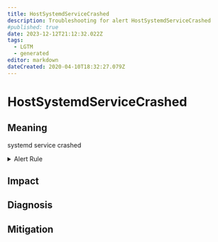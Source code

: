 ```yaml
---
title: HostSystemdServiceCrashed
description: Troubleshooting for alert HostSystemdServiceCrashed
#published: true
date: 2023-12-12T21:12:32.022Z
tags: 
  - LGTM
  - generated
editor: markdown
dateCreated: 2020-04-10T18:32:27.079Z
---
```


# HostSystemdServiceCrashed

## Meaning
[//]: # "Short paragraph that explains what the alert means"
systemd service crashed

<details>
  <summary>Alert Rule</summary>

{{% rule "host-and-hardware/node-exporter.yml" "HostSystemdServiceCrashed" %}}

{{% comment %}}

```yaml
alert: HostSystemdServiceCrashed
expr: (node_systemd_unit_state{state="failed"} == 1) * on(instance) group_left (nodename) node_uname_info{nodename=~".+"}
for: 0m
labels:
    severity: warning
annotations:
    summary: Host systemd service crashed (instance {{ $labels.instance }})
    description: |-
        systemd service crashed
          VALUE = {{ $value }}
          LABELS = {{ $labels }}
    runbook: https://github.com/srerun/prometheus-alerts/blob/main/content/runbooks/node-exporter/HostSystemdServiceCrashed.md

```

{{% /comment %}}

</details>


## Impact
[//]: # "What could / will happen if the alert is not addressed"



## Diagnosis
[//]: # "Steps to take to identify the cause of the problem"



## Mitigation
[//]: # "The steps necessary to resolve the alert"
